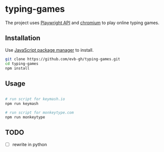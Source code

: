 # typing-games

The project uses [Playwright API](https://playwright.dev/) and [chromium](https://playwright.dev/docs/browsers#chromium) to play online typing games.

## Installation

Use [JavaScript package manager](https://github.com/npm/cli) to install.

```bash
git clone https://github.com/evb-gh/typing-games.git
cd typing-games
npm install
```

## Usage

```bash

# run script for keymash.io
npm run keymash

# run script for monkeytype.com
npm run monkeytype
```

## TODO

- [ ] rewrite in python
